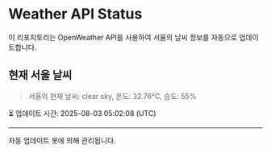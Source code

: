 
# Weather API Status

이 리포지토리는 OpenWeather API를 사용하여 서울의 날씨 정보를 자동으로 업데이트합니다.

## 현재 서울 날씨
> 서울의 현재 날씨: clear sky, 온도: 32.76°C, 습도: 55%

⏳ 업데이트 시간: 2025-08-03 05:02:08 (UTC)

---
자동 업데이트 봇에 의해 관리됩니다.
